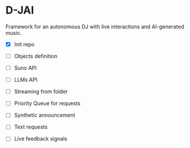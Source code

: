 # D-JAI
Framework for an autonomous DJ with live interactions and AI-generated music.


- [X] Init repo
- [ ] Objects definition
- [ ] Suno API
- [ ] LLMs API
- [ ] Streaming from folder
- [ ] Priority Queue for requests
- [ ] Synthetic announcement
- [ ] Text requests
- [ ] Live feedback signals
      

